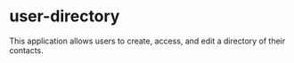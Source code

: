 # user-directory

This application allows users to create, access, and edit a directory of their contacts.